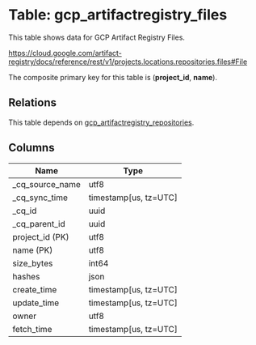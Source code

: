 # Table: gcp_artifactregistry_files

This table shows data for GCP Artifact Registry Files.

https://cloud.google.com/artifact-registry/docs/reference/rest/v1/projects.locations.repositories.files#File

The composite primary key for this table is (**project_id**, **name**).

## Relations

This table depends on [gcp_artifactregistry_repositories](gcp_artifactregistry_repositories).

## Columns

| Name          | Type          |
| ------------- | ------------- |
|_cq_source_name|utf8|
|_cq_sync_time|timestamp[us, tz=UTC]|
|_cq_id|uuid|
|_cq_parent_id|uuid|
|project_id (PK)|utf8|
|name (PK)|utf8|
|size_bytes|int64|
|hashes|json|
|create_time|timestamp[us, tz=UTC]|
|update_time|timestamp[us, tz=UTC]|
|owner|utf8|
|fetch_time|timestamp[us, tz=UTC]|